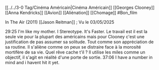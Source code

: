 
[[../../3-0 Tag/Cinéma Américain|Cinéma Américain]] [[Georges Clooney]] [[Anna Kendricks]] [[Avion]] [[Aliénation]] [[Chomage]] #Bon_film 

In The Air (2011) [[Jason Reitman]] ; Vu le 03/05/2025

29:25 I'm like my mother. I Stereotype. It's Faster.
Le travail est il est la seule vie  pour la plupart des américains mais pour Clooney c'est une justification de pas assumer sa solitude. Tout comme son appréciation de sa routine. Il s'aliène comme on peux se distraire face à la morosité mortifère de sa vie.
Quel rêve cache t'il ? Il utilise les miles comme un objectif, il s'agit en réalité d'une porte de sortie.
37:06 I have a number in mind and i havent hit it yet. 